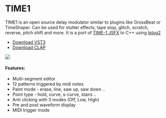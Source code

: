 # TIME1

TIME1 is an open source delay modulator similar to plugins like GrossBeat or TimeShaper.
Can be used for stutter effects, tape stop, glitch, scratch, reverse, pitch shift and more.
It is a port of [TIME-1 JSFX](https://github.com/tiagolr/tilr_jsfx?tab=readme-ov-file#time-1) to C++ using [Iplug2](https://iplug2.github.io/)

* [Download VST3](https://github.com/tiagolr/time1/raw/master/dist/TIME1.vst3)
* [Download CLAP](https://github.com/tiagolr/time1/raw/master/dist/TIME1.clap)

![](doc/time1.png)

#### Features:

* Multi-segment editor
* 12 patterns triggered by midi notes
* Paint mode - erase, line, saw up, saw down ..
* Point type - hold, curve, s-curve, stairs ..
* Anti clicking with 3 modes (Off, Low, High)
* Pre and post waveform display
* MIDI trigger mode
